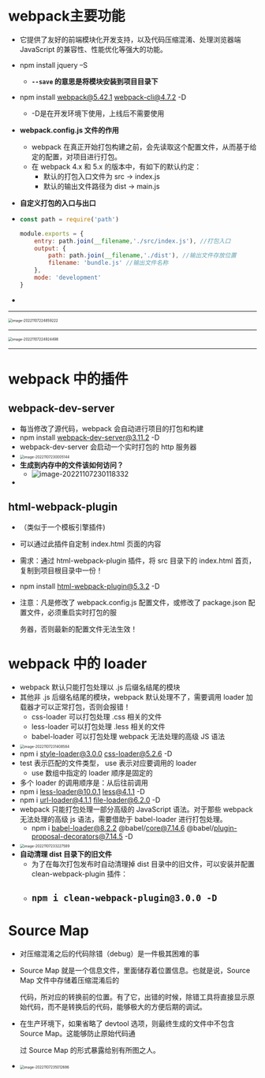 # webpack主要功能
- 它提供了友好的前端模块化开发支持，以及代码压缩混淆、处理浏览器端 JavaScript 的兼容性、性能优化等强大的功能。

- npm install jquery –S

  - **`--save` 的意思是将模块安装到项目目录下**

- npm install webpack@5.42.1 webpack-cli@4.7.2 -D

  - -D是在开发环境下使用，上线后不需要使用

- **webpack.config.js 文件的作用**

  - webpack 在真正开始打包构建之前，会先读取这个配置文件，从而基于给定的配置，对项目进行打包。
  - 在 webpack 4.x 和 5.x 的版本中，有如下的默认约定：
    - 默认的打包入口文件为 src -> index.js
    - 默认的输出文件路径为 dist -> main.js

-  **自定义打包的入口与出口**

  - ```js
    const path = require('path')
    
    module.exports = {
        entry: path.join(__filename,'./src/index.js'), //打包入口
        output: {
            path: path.join(__filename,'./dist'), //输出文件存放位置
            filename: 'bundle.js' //输出文件名称
        },
        mode: 'development'
    }
    ```

  - 

  

  

  

  ---

  <img src="E:\e_dir\typera_pic\image-20221107224859222.png" alt="image-20221107224859222" style="zoom:50%;" />

---

<img src="E:\e_dir\typera_pic\image-20221107224924498.png" alt="image-20221107224924498" style="zoom:50%;" />

---

# webpack 中的插件

## webpack-dev-server

- 每当修改了源代码，webpack 会自动进行项目的打包和构建
- npm install webpack-dev-server@3.11.2 -D
- webpack-dev-server 会启动一个实时打包的 http 服务器
- <img src="E:\e_dir\typera_pic\image-20221107230005144.png" alt="image-20221107230005144" style="zoom:50%;" />
- **生成到内存中的文件该如何访问？**
  - ![image-20221107230118332](E:\e_dir\typera_pic\image-20221107230118332.png)
- 

## html-webpack-plugin

- （类似于一个模板引擎插件)

- 可以通过此插件自定制 index.html 页面的内容

- 需求：通过 html-webpack-plugin 插件，将 src 目录下的 index.html 首页，复制到项目根目录中一份！

- npm install html-webpack-plugin@5.3.2 -D

- 注意：凡是修改了 webpack.config.js 配置文件，或修改了 package.json 配置文件，必须重启实时打包的服

  务器，否则最新的配置文件无法生效！



# **webpack 中的 loader**

- webpack 默认只能打包处理以 .js 后缀名结尾的模块
- 其他非 .js 后缀名结尾的模块，webpack 默认处理不了，需要调用 loader 加载器才可以正常打包，否则会报错！
  - css-loader 可以打包处理 .css 相关的文件
  - less-loader 可以打包处理 .less 相关的文件
  - babel-loader 可以打包处理 webpack 无法处理的高级 JS 语法
- <img src="E:\e_dir\typera_pic\image-20221107231408584.png" alt="image-20221107231408584" style="zoom:50%;" />
- npm i style-loader@3.0.0 css-loader@5.2.6 -D
- test 表示匹配的文件类型， use 表示对应要调用的 loader
  - use 数组中指定的 loader 顺序是固定的
- 多个 loader 的调用顺序是：从后往前调用
- npm i less-loader@10.0.1 less@4.1.1 -D
- npm i url-loader@4.1.1 file-loader@6.2.0 -D
- webpack 只能打包处理一部分高级的 JavaScript 语法。对于那些 webpack 无法处理的高级 js 语法，需要借助于 babel-loader 进行打包处理。
  - npm i babel-loader@8.2.2 @babel/core@7.14.6 @babel/plugin-proposal-decorators@7.14.5 -D
- <img src="E:\e_dir\typera_pic\image-20221107233227589.png" alt="image-20221107233227589" style="zoom:50%;" />
- **自动清理 dist 目录下的旧文件**
  - 为了在每次打包发布时自动清理掉 dist 目录中的旧文件，可以安装并配置 clean-webpack-plugin 插件：
  - `npm i clean-webpack-plugin@3.0.0 -D`
    - 

# **Source Map**

- 对压缩混淆之后的代码除错（debug）是一件极其困难的事

- Source Map 就是一个信息文件，里面储存着位置信息。也就是说，Source Map 文件中存储着压缩混淆后的

  代码，所对应的转换前的位置。有了它，出错的时候，除错工具将直接显示原始代码，而不是转换后的代码，能够极大的方便后期的调试。

- 在生产环境下，如果省略了 devtool 选项，则最终生成的文件中不包含 Source Map。这能够防止原始代码通

  过 Source Map 的形式暴露给别有所图之人。

- <img src="E:\e_dir\typera_pic\image-20221107235012686.png" alt="image-20221107235012686" style="zoom:50%;" />